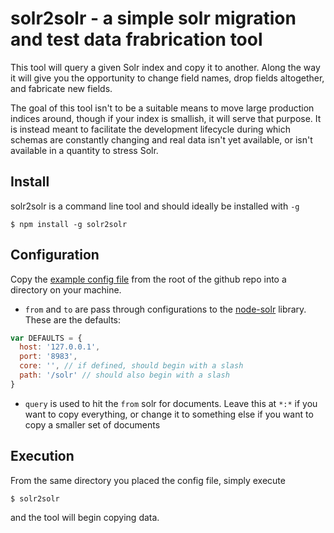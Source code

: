 solr2solr - a simple solr migration and test data frabrication tool
============

This tool will query a given Solr index and copy it to another.  Along the way it will give you the opportunity to change field names, drop fields altogether, and fabricate new fields.

The goal of this tool isn't to be a suitable means to move large production indices around, though if your index is smallish, it will serve that purpose.  It is instead meant to facilitate the development lifecycle during which schemas are constantly changing and real data isn't yet available, or isn't available in a quantity to stress Solr.

## Install

solr2solr is a command line tool and should ideally be installed with `-g`

    $ npm install -g solr2solr

## Configuration

  Copy the [example config file](https://github.com/dbashford/solr2solr/blob/master/config.coffee) from the root of the github repo into a directory on your machine.

  * `from` and `to` are pass through configurations to the [node-solr](https://github.com/gsf/node-solr) library.  These are the defaults:
  ```js
  var DEFAULTS = {
    host: '127.0.0.1',
    port: '8983',
    core: '', // if defined, should begin with a slash
    path: '/solr' // should also begin with a slash
  }
  ```
  * `query` is used to hit the `from` solr for documents.  Leave this at `*:*` if you want to copy everything, or change it to something else if you want to copy a smaller set of documents


## Execution

From the same directory you placed the config file, simply execute

    $ solr2solr

and the tool will begin copying data.